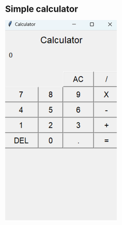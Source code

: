 # Simple calculator

![Photo1](https://github.com/Avdieienko/Simple-calculator/blob/main/example1.png?raw=true) 

